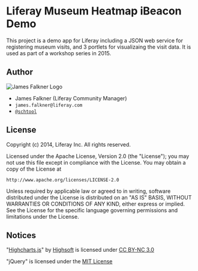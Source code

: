 # Liferay Museum Heatmap iBeacon Demo

This project is a demo app for Liferay including a JSON web service for registering museum visits, and 3 portlets for visualizaing the visit data. It is used as part of a workshop series in 2015.

## Author

![James Falkner Logo](https://cdn.lfrs.sl/www.liferay.com/image/user_male_portrait?img_id=6182018&t=1402762276765)

* James Falkner (Liferay Community Manager)
* `james.falkner@liferay.com`
* [`@schtool`](http://twitter.com/schtool)


## License

Copyright (c) 2014, Liferay Inc. All rights reserved.

Licensed under the Apache License, Version 2.0 (the "License");
you may not use this file except in compliance with the License.
You may obtain a copy of the License at

    http://www.apache.org/licenses/LICENSE-2.0

Unless required by applicable law or agreed to in writing, software
distributed under the License is distributed on an "AS IS" BASIS,
WITHOUT WARRANTIES OR CONDITIONS OF ANY KIND, either express or implied.
See the License for the specific language governing permissions and
limitations under the License.

## Notices

"[Highcharts.js](http://www.highcharts.com/)" by [Highsoft](http://www.highcharts.com/about) is licensed under [CC BY-NC 3.0](http://creativecommons.org/licenses/by-nc/3.0/)

"jQuery" is licensed under the [MIT License](http://en.wikipedia.org/wiki/MIT_License)

